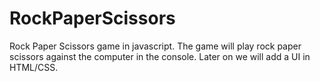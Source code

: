 # RockPaperScissors
Rock Paper Scissors game in javascript. The game will play rock paper scissors against the computer in the console. Later on we will add a UI in HTML/CSS.
